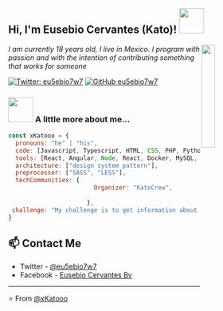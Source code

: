 <h2> Hi, I'm Eusebio Cervantes (Kato)! <img src="https://media.giphy.com/media/mGcNjsfWAjY5AEZNw6/giphy.gif" width="50"></h2>

<img align='right' src="https://scontent.fmex21-1.fna.fbcdn.net/v/t1.0-0/p526x296/115823299_611041236474142_8568436406017063980_o.jpg?_nc_cat=102&_nc_sid=8bfeb9&_nc_eui2=AeHQLedb8u-v2DpIIo6XKN5SlIQOjFvIhzyUhA6MW8iHPLAPdybkVJvGvr4zyCovVq9tleyoQummmH_7IzGiA7zA&_nc_ohc=iERJFvMM--YAX8uKntV&_nc_ht=scontent.fmex21-1.fna&_nc_tp=6&oh=60036664507addc2e7c9f6dfa1944a57&oe=5F3D7AF8" width="23%">
<p><em>I am currently 18 years old, I live in Mexico. I program with passion and with the intention of contributing something that works for someone</em></p>

[![Twitter: eu5ebio7w7](https://img.shields.io/twitter/follow/eu5ebio7w7?style=social)](https://twitter.com/eu5ebio7w7)
[![GitHub eu5ebio7w7](https://img.shields.io/github/followers/xKatooo?label=follow&style=social)](https://github.com/xKatooo)


### <img src="https://media.giphy.com/media/VgCDAzcKvsR6OM0uWg/giphy.gif" width="50"> A little more about me...  

```javascript
const xKatooo = {
  pronouns: "he" | "his",
  code: [Javascript, Typescript, HTML, CSS, PHP, Python, Java, Bash, C#, C++],
  tools: [React, Angular, Node, React, Docker, MySQL, MongoDB],
  architecture: ["design system pattern"],
  preprocessor: ["SASS", "LESS"],
  techCommunities: {
                        Organizer: "KatoCrew",
                        
                      },
 challenge: "My challenge is to get information about cybersecurity to most of the world to keep them safe, also to make programs that make people's lives easier"
}
```
## 📫 Contact Me
- Twitter - [@eu5ebio7w7](https://twitter.com/eu5ebio7w7)
- Facebook - [Eusebio Cervantes Bv](https://facebook.com/eu5ebio7w7/)


---

⭐️ From [@xKatooo](https://github.com/xKatooo) 
